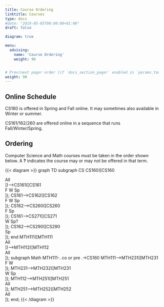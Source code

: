 ```yaml
---
title: Course Ordering
linktitle: Courses
type: docs
#date: "2019-05-05T00:00:00+01:00"
draft: false

diagram: true

menu:
  advising:
    name: 'Course Ordering'
    weight: 90


# Prev/next pager order (if `docs_section_pager` enabled in `params.toml`)
weight: 90
---
```

## Online Schedule

CS160 is offered in Spring and Fall online. It may sometimes also available in Winter or summer.

CS161/162/260 are offered online in a sequence that runs Fall/Winter/Spring.

## Ordering

Computer Science and Math courses must be taken in the order shown below. A **?**
indicates the course may or may not be offered in that term.

{{< diagram >}}
graph TD
  subgraph CS
  CS160([CS160<div class=&quot;terms&quot;>All</div>])-->CS161([CS161<div class=&quot;terms&quot;>F W Sp</div>]);
  CS161-->CS162([CS162<div class=&quot;terms&quot;>F W Sp</div>]);
  CS162-->CS260([CS260<div class=&quot;terms&quot;>F Sp</div>]);
  CS161-->CS271([CS271<div class=&quot;terms&quot;>W Sp?</div>]);
  CS162-->CS290([CS290<div class=&quot;terms&quot;>Sp</div>]);
  end
  MTH111([MTH111<div class=&quot;terms&quot;>All</div>])-->MTH112([MTH112<div class=&quot;terms&quot;>All</div>]);
  subgraph Math
  MTH111-. co or pre .->CS160
  MTH111-->MTH231([MTH231<div class=&quot;terms&quot;>F W</div>]);
  MTH231-->MTH232([MTH231<div class=&quot;terms&quot;>W Sp</div>]);
  MTH112-->MTH251([MTH251<div class=&quot;terms&quot;>All</div>]);
  MTH251-->MTH252([MTH252<div class=&quot;terms&quot;>All</div>]);
  end;
{{< /diagram >}}